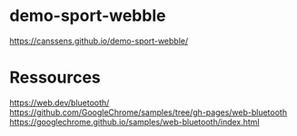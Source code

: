 # demo-sport-webble
https://canssens.github.io/demo-sport-webble/


# Ressources

https://web.dev/bluetooth/
https://github.com/GoogleChrome/samples/tree/gh-pages/web-bluetooth
https://googlechrome.github.io/samples/web-bluetooth/index.html
